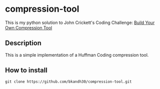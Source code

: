 # compression-tool

This is my python solution to John Crickett's Coding Challenge: [Build Your Own Compression Tool](https://codingchallenges.fyi/challenges/challenge-huffman)

## Description

This is a simple implementation of a Huffman Coding compression tool.

## How to install
```
git clone https://github.com/bkandh30/compression-tool.git
```
